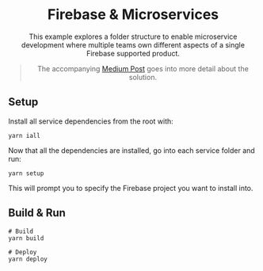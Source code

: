 <div align="center">

# Firebase & Microservices

This example explores a folder structure to enable microservice development where multiple teams own different aspects of a single Firebase supported product.

> The accompanying [Medium Post](https://medium.com/@jthegedus/scaling-firebase-development-973f71074f72) goes into more detail about the solution.

</div>

## Setup

Install all service dependencies from the root with:

```shell
yarn iall
```

Now that all the dependencies are installed, go into each service folder and run:

```shell
yarn setup
```

This will prompt you to specify the Firebase project you want to install into.

## Build & Run

```shell
# Build
yarn build

# Deploy
yarn deploy
```
